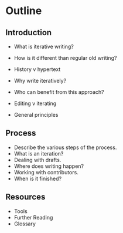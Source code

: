 # Outline

## Introduction

* What is iterative writing?
* How is it different than regular old writing?
* History v hypertext

* Why write iteratively?
* Who can benefit from this approach?

* Editing v iterating
* General principles

## Process

* Describe the various steps of the process.
* What is an iteration?
* Dealing with drafts.
* Where does writing happen?
* Working with contributors.
* When is it finished?

## Resources

* Tools
* Further Reading
* Glossary
